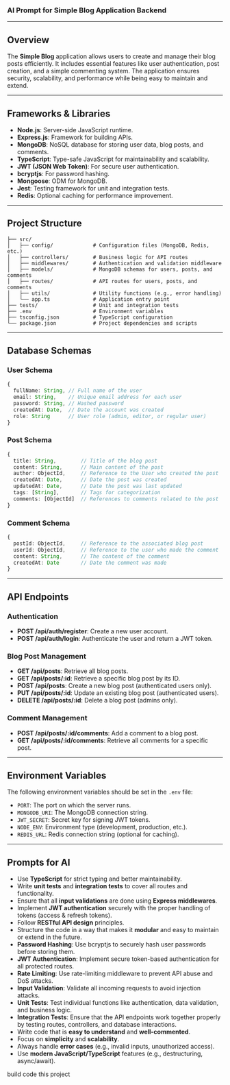 ### **AI Prompt for Simple Blog Application Backend**

---

## **Overview**
The **Simple Blog** application allows users to create and manage their blog posts efficiently. It includes essential features like user authentication, post creation, and a simple commenting system. The application ensures security, scalability, and performance while being easy to maintain and extend.

---

## **Frameworks & Libraries**
- **Node.js**: Server-side JavaScript runtime.
- **Express.js**: Framework for building APIs.
- **MongoDB**: NoSQL database for storing user data, blog posts, and comments.
- **TypeScript**: Type-safe JavaScript for maintainability and scalability.
- **JWT (JSON Web Token)**: For secure user authentication.
- **bcryptjs**: For password hashing.
- **Mongoose**: ODM for MongoDB.
- **Jest**: Testing framework for unit and integration tests.
- **Redis**: Optional caching for performance improvement.

---

## **Project Structure**
```
├── src/
│   ├── config/             # Configuration files (MongoDB, Redis, etc.)
│   ├── controllers/        # Business logic for API routes
│   ├── middlewares/        # Authentication and validation middleware
│   ├── models/             # MongoDB schemas for users, posts, and comments
│   ├── routes/             # API routes for users, posts, and comments
│   ├── utils/              # Utility functions (e.g., error handling)
│   └── app.ts              # Application entry point
├── tests/                  # Unit and integration tests
├── .env                    # Environment variables
├── tsconfig.json           # TypeScript configuration
└── package.json            # Project dependencies and scripts
```

---

## **Database Schemas**

### **User Schema**
```ts
{
  fullName: String, // Full name of the user
  email: String,    // Unique email address for each user
  password: String, // Hashed password
  createdAt: Date,  // Date the account was created
  role: String      // User role (admin, editor, or regular user)
}
```

### **Post Schema**
```ts
{
  title: String,        // Title of the blog post
  content: String,      // Main content of the post
  author: ObjectId,     // Reference to the User who created the post
  createdAt: Date,      // Date the post was created
  updatedAt: Date,      // Date the post was last updated
  tags: [String],       // Tags for categorization
  comments: [ObjectId]  // References to comments related to the post
}
```

### **Comment Schema**
```ts
{
  postId: ObjectId,     // Reference to the associated blog post
  userId: ObjectId,     // Reference to the user who made the comment
  content: String,      // The content of the comment
  createdAt: Date       // Date the comment was made
}
```

---

## **API Endpoints**

### **Authentication**
- **POST /api/auth/register**: Create a new user account.
- **POST /api/auth/login**: Authenticate the user and return a JWT token.

### **Blog Post Management**
- **GET /api/posts**: Retrieve all blog posts.
- **GET /api/posts/:id**: Retrieve a specific blog post by its ID.
- **POST /api/posts**: Create a new blog post (authenticated users only).
- **PUT /api/posts/:id**: Update an existing blog post (authenticated users).
- **DELETE /api/posts/:id**: Delete a blog post (admins only).

### **Comment Management**
- **POST /api/posts/:id/comments**: Add a comment to a blog post.
- **GET /api/posts/:id/comments**: Retrieve all comments for a specific post.

---

## **Environment Variables**
The following environment variables should be set in the `.env` file:
- `PORT`: The port on which the server runs.
- `MONGODB_URI`: The MongoDB connection string.
- `JWT_SECRET`: Secret key for signing JWT tokens.
- `NODE_ENV`: Environment type (development, production, etc.).
- `REDIS_URL`: Redis connection string (optional for caching).

---

## **Prompts for AI**
- Use **TypeScript** for strict typing and better maintainability.
- Write **unit tests** and **integration tests** to cover all routes and functionality.
- Ensure that all **input validations** are done using **Express middlewares**.
- Implement **JWT authentication** securely with the proper handling of tokens (access & refresh tokens).
- Follow **RESTful API design** principles.
- Structure the code in a way that makes it **modular** and easy to maintain or extend in the future.
- **Password Hashing**: Use bcryptjs to securely hash user passwords before storing them.
- **JWT Authentication**: Implement secure token-based authentication for all protected routes.
- **Rate Limiting**: Use rate-limiting middleware to prevent API abuse and DoS attacks.
- **Input Validation**: Validate all incoming requests to avoid injection attacks.
- **Unit Tests**: Test individual functions like authentication, data validation, and business logic.
- **Integration Tests**: Ensure that the API endpoints work together properly by testing routes, controllers, and database interactions.
- Write code that is **easy to understand** and **well-commented**.
- Focus on **simplicity** and **scalability**.
- Always handle **error cases** (e.g., invalid inputs, unauthorized access).
- Use **modern JavaScript/TypeScript** features (e.g., destructuring, async/await).

build code this project
